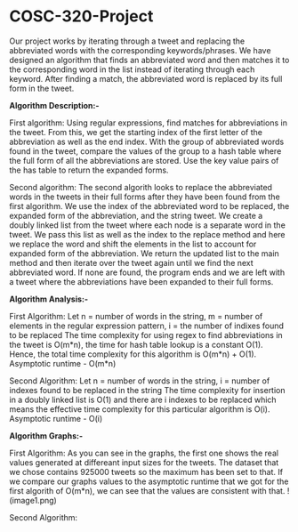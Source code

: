# COSC-320-Project

Our project works by iterating through a tweet and replacing the abbreviated words with the corresponding keywords/phrases. We have designed an algorithm that finds an abbreviated word and then matches it to the corresponding word in the list instead of iterating through each keyword. After finding a match, the abbreviated word is replaced by its full form in the tweet.

**Algorithm Description:-**

First algorithm: 
Using regular expressions, find matches for abbreviations in the tweet. From this, we get the starting index of the first letter of the abbreviation as well as the end index. With the group of abbreviated words found in the tweet, compare the values of the group to a hash table where the full form of all the abbreviations are stored. Use the key value pairs of the has table to return the expanded forms.

Second algorithm: 
The second algorith looks to replace the abbreviated words in the tweets in their full forms after they have been found from the first algorithm. We use the index of the abbreviated word to be replaced, the expanded form of the abbreviation, and the string tweet. We create a doubly linked list from the tweet where each node is a separate word in the tweet. We pass this list as well as the index to the replace method and here we replace the word and shift the elements in the list to account for expanded form of the abbreviation. We return the updated list to the main method and then iterate over the tweet again until we find the next abbreviated word. If none are found, the program ends and we are left with a tweet where the abbreviations have been expanded to their full forms. 

**Algorithm Analysis:-**

First Algorithm: 
Let n = number of words in the string, m = number of elements in the regular expression pattern, i = the number of indixes found to be replaced 
The time complexity for using regex to find abbreviations in the tweet is O(m\*n), the time for hash table lookup is a constant O(1). Hence, the total time complexity for this algorithm is O(m\*n) + O(1). 
Asymptotic runtime - O(m\*n)

Second Algorithm: 
Let n = number of words in the string, i = number of indexes found to be replaced in the string
The time complexity for insertion in a doubly linked list is O(1) and there are i indexes to be replaced which means the effective time complexity for this particular algorithm is O(i).
Asymptotic runtime - O(i)

**Algorithm Graphs:-**

First Algorithm:
As you can see in the graphs, the first one shows the real values generated at differeant input sizes for the tweets. The dataset that we chose contains 925000 tweets so the maximum has been set to that. If we compare our graphs values to the asymptotic runtime that we got for the first algorith of O(m\*n), we can see that the values are consistent with that.
!(image1.png)

Second Algorithm: 

